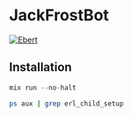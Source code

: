 # JackFrostBot

[![Ebert](https://ebertapp.io/github/sumiyoshi/jack_frost_bot.svg)](https://ebertapp.io/github/sumiyoshi/jack_frost_bot)

## Installation


```elixir
mix run --no-halt
```

```sh
ps aux | grep erl_child_setup
```
